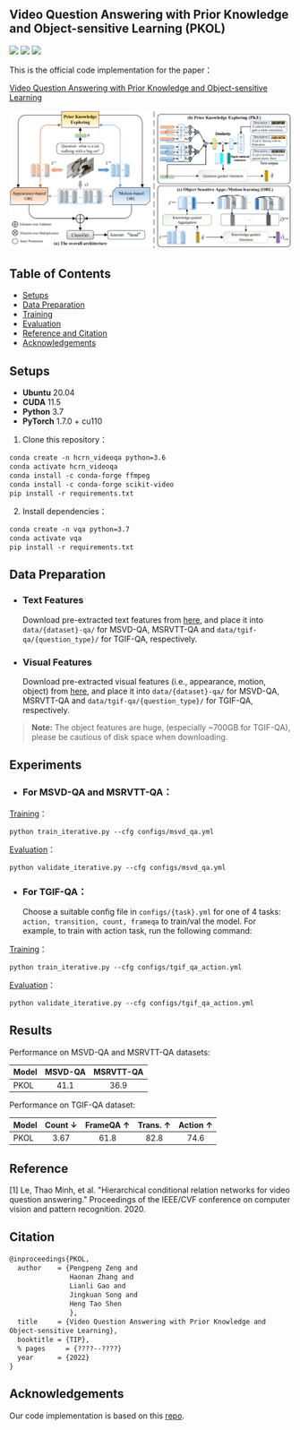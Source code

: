 ## Video Question Answering with Prior Knowledge and Object-sensitive Learning (PKOL)

[![](https://img.shields.io/badge/python-3.7.11-orange.svg)](https://www.python.org/)  [![](https://img.shields.io/apm/l/vim-mode.svg)](https://github.com/zchoi/S2-Transformer/blob/main/LICENSE)  [![](https://img.shields.io/badge/Pytorch-1.7.1-red.svg)](https://pytorch.org/)

This is the official code implementation for the paper：

[Video Question Answering with Prior Knowledge and Object-sensitive Learning]()

<p align="center">
  <img src="framework.jpg" alt="Relationship-Sensitive Transformer" width="850"/>
</p>


## Table of Contents

- [Setups](#Setups)
- [Data Preparation](#data-preparation)
- [Training](#training)
- [Evaluation](#evaluation)
- [Reference and Citation](#reference-and-citation)
- [Acknowledgements](#acknowledgements)

## Setups

- **Ubuntu** 20.04
- **CUDA** 11.5
- **Python** 3.7
- **PyTorch** 1.7.0 + cu110

1. Clone this repository：

```
conda create -n hcrn_videoqa python=3.6
conda activate hcrn_videoqa
conda install -c conda-forge ffmpeg
conda install -c conda-forge scikit-video
pip install -r requirements.txt
```

2. Install dependencies：

```
conda create -n vqa python=3.7
conda activate vqa
pip install -r requirements.txt
```
## Data Preparation

- ### Text Features

  Download pre-extracted text features from [here](), and place it into `data/{dataset}-qa/` for MSVD-QA, MSRVTT-QA and `data/tgif-qa/{question_type}/` for TGIF-QA, respectively.

- ### Visual Features

  Download pre-extracted visual features (i.e., appearance, motion, object) from [here](), and place it into `data/{dataset}-qa/` for MSVD-QA, MSRVTT-QA and `data/tgif-qa/{question_type}/` for TGIF-QA, respectively.

> **Note:** The object features are huge, (especially ~700GB for TGIF-QA), please be cautious of disk space when downloading.

## Experiments

- ###  For MSVD-QA and MSRVTT-QA：

<u>Training</u>：

```
python train_iterative.py --cfg configs/msvd_qa.yml
```
<u>Evaluation</u>：

```
python validate_iterative.py --cfg configs/msvd_qa.yml
```
- ###  For TGIF-QA：

  Choose a suitable config file in `configs/{task}.yml` for one of 4 tasks: `action, transition, count, frameqa` to train/val the model. For example, to train with action task, run the following command:

<u>Training</u>：

```
python train_iterative.py --cfg configs/tgif_qa_action.yml
```

<u>Evaluation</u>：

```
python validate_iterative.py --cfg configs/tgif_qa_action.yml
```
## Results

Performance on MSVD-QA and MSRVTT-QA datasets:

| Model   | MSVD-QA | MSRVTT-QA |
|:----------  |:-------:  |:-:  |
| PKOL |    41.1    | 36.9 |

Performance on TGIF-QA dataset:

| Model | Count ↓ | FrameQA ↑ | Trans. ↑ | Action ↑ |
| :---- | :-----: | :-------: | :------: | :------: |
| PKOL  |  3.67   |   61.8    |   82.8   |   74.6   |

## Reference
[1] Le, Thao Minh, et al. "Hierarchical conditional relation networks for video question answering." Proceedings of the IEEE/CVF conference on computer vision and pattern recognition. 2020.

## Citation
```
@inproceedings{PKOL,
  author    = {Pengpeng Zeng and
               Haonan Zhang and
               Lianli Gao and
               Jingkuan Song and 
               Heng Tao Shen
               },
  title     = {Video Question Answering with Prior Knowledge and Object-sensitive Learning},
  booktitle = {TIP},
  % pages     = {????--????}
  year      = {2022}
}
```
## Acknowledgements
Our code implementation is based on this [repo](https://github.com/thaolmk54/hcrn-videoqa).
